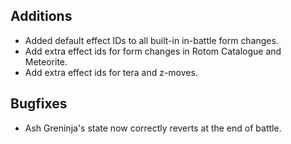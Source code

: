 ## Additions
- Added default effect IDs to all built-in in-battle form changes.
- Add extra effect ids for form changes in Rotom Catalogue and Meteorite.
- Add extra effect ids for tera and z-moves.

## Bugfixes
- Ash Greninja's state now correctly reverts at the end of battle.